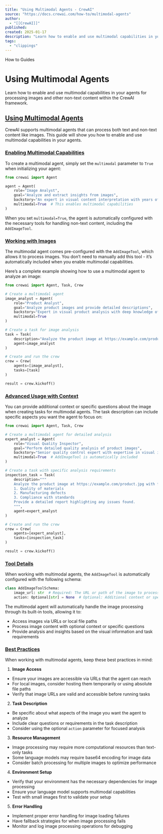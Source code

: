 ```yaml
---
title: "Using Multimodal Agents - CrewAI"
source: "https://docs.crewai.com/how-to/multimodal-agents"
author:
  - "[[CrewAI]]"
published:
created: 2025-01-17
description: "Learn how to enable and use multimodal capabilities in your agents for processing images and other non-text content within the CrewAI framework."
tags:
  - "clippings"
---
```

How to Guides

# Using Multimodal Agents

Learn how to enable and use multimodal capabilities in your agents for processing images and other non-text content within the CrewAI framework.

## [Using Multimodal Agents​](https://docs.crewai.com/how-to/#using-multimodal-agents)

CrewAI supports multimodal agents that can process both text and non-text content like images. This guide will show you how to enable and use multimodal capabilities in your agents.

### [Enabling Multimodal Capabilities​](https://docs.crewai.com/how-to/#enabling-multimodal-capabilities)

To create a multimodal agent, simply set the `multimodal` parameter to `True` when initializing your agent:


```python
from crewai import Agent

agent = Agent(
    role="Image Analyst",
    goal="Analyze and extract insights from images",
    backstory="An expert in visual content interpretation with years of experience in image analysis",
    multimodal=True  # This enables multimodal capabilities
)
```

When you set `multimodal=True`, the agent is automatically configured with the necessary tools for handling non-text content, including the `AddImageTool`.

### [Working with Images​](https://docs.crewai.com/how-to/#working-with-images)

The multimodal agent comes pre-configured with the `AddImageTool`, which allows it to process images. You don’t need to manually add this tool - it’s automatically included when you enable multimodal capabilities.

Here’s a complete example showing how to use a multimodal agent to analyze an image:

```python
from crewai import Agent, Task, Crew

# Create a multimodal agent
image_analyst = Agent(
    role="Product Analyst",
    goal="Analyze product images and provide detailed descriptions",
    backstory="Expert in visual product analysis with deep knowledge of design and features",
    multimodal=True
)

# Create a task for image analysis
task = Task(
    description="Analyze the product image at https://example.com/product.jpg and provide a detailed description",
    agent=image_analyst
)

# Create and run the crew
crew = Crew(
    agents=[image_analyst],
    tasks=[task]
)

result = crew.kickoff()
```

### [Advanced Usage with Context​](https://docs.crewai.com/how-to/#advanced-usage-with-context)

You can provide additional context or specific questions about the image when creating tasks for multimodal agents. The task description can include specific aspects you want the agent to focus on:

```python
from crewai import Agent, Task, Crew

# Create a multimodal agent for detailed analysis
expert_analyst = Agent(
    role="Visual Quality Inspector",
    goal="Perform detailed quality analysis of product images",
    backstory="Senior quality control expert with expertise in visual inspection",
    multimodal=True  # AddImageTool is automatically included
)

# Create a task with specific analysis requirements
inspection_task = Task(
    description="""
    Analyze the product image at https://example.com/product.jpg with focus on:
    1. Quality of materials
    2. Manufacturing defects
    3. Compliance with standards
    Provide a detailed report highlighting any issues found.
    """,
    agent=expert_analyst
)

# Create and run the crew
crew = Crew(
    agents=[expert_analyst],
    tasks=[inspection_task]
)

result = crew.kickoff()
```

### [Tool Details​](https://docs.crewai.com/how-to/#tool-details)

When working with multimodal agents, the `AddImageTool` is automatically configured with the following schema:

```python
class AddImageToolSchema:
    image_url: str  # Required: The URL or path of the image to process
    action: Optional[str] = None  # Optional: Additional context or specific questions about the image
```

The multimodal agent will automatically handle the image processing through its built-in tools, allowing it to:

- Access images via URLs or local file paths
- Process image content with optional context or specific questions
- Provide analysis and insights based on the visual information and task requirements

### [Best Practices​](https://docs.crewai.com/how-to/#best-practices)

When working with multimodal agents, keep these best practices in mind:

1. **Image Access**

- Ensure your images are accessible via URLs that the agent can reach
- For local images, consider hosting them temporarily or using absolute file paths
- Verify that image URLs are valid and accessible before running tasks
2. **Task Description**

- Be specific about what aspects of the image you want the agent to analyze
- Include clear questions or requirements in the task description
- Consider using the optional `action` parameter for focused analysis
3. **Resource Management**

- Image processing may require more computational resources than text-only tasks
- Some language models may require base64 encoding for image data
- Consider batch processing for multiple images to optimize performance
4. **Environment Setup**

- Verify that your environment has the necessary dependencies for image processing
- Ensure your language model supports multimodal capabilities
- Test with small images first to validate your setup
5. **Error Handling**

- Implement proper error handling for image loading failures
- Have fallback strategies for when image processing fails
- Monitor and log image processing operations for debugging